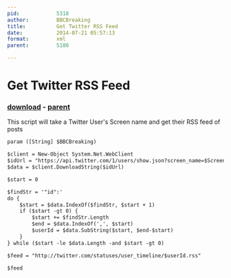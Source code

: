 ```yaml
---
pid:            5318
author:         BBCBreaking
title:          Get Twitter RSS Feed
date:           2014-07-21 05:57:13
format:         xml
parent:         5180

---
```


# Get Twitter RSS Feed

### [download](Scripts\5318.xml) - [parent](Scripts\5180.md)

This script will take a Twitter User's Screen name and get their RSS feed of posts

```xml
param ([String] $BBCBreaking)

$client = New-Object System.Net.WebClient
$idUrl = "https://api.twitter.com/1/users/show.json?screen_name=$ScreenName"
$data = $client.DownloadString($idUrl)

$start = 0

$findStr = '"id":'
do {
    $start = $data.IndexOf($findStr, $start + 1)
    if ($start -gt 0) {
        $start += $findStr.Length
        $end = $data.IndexOf(',', $start)
        $userId = $data.SubString($start, $end-$start)
    }
} while ($start -le $data.Length -and $start -gt 0)

$feed = "http://twitter.com/statuses/user_timeline/$userId.rss"

$feed
```

